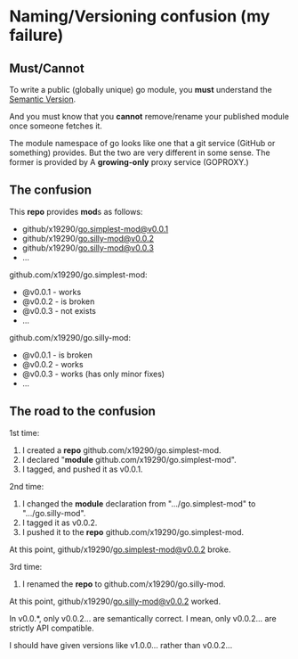 # Naming/Versioning confusion (my failure)

## Must/Cannot

To write a public (globally unique) go module, you **must** understand
the [Semantic Version](https://semver.org/).

And you must know that you **cannot** remove/rename your published module
once someone fetches it.

The module namespace of go looks like
one that a git service (GitHub or something) provides.
But the two are very different in some sense.
The former is provided by A **growing-only** proxy service (GOPROXY.)

## The confusion

This **repo** provides **mod**s as follows:
- github/x19290/go.simplest-mod@v0.0.1
- github/x19290/go.silly-mod@v0.0.2
- github/x19290/go.silly-mod@v0.0.3
- ...

github.com/x19290/go.simplest-mod:
- @v0.0.1 - works
- @v0.0.2 - is broken
- @v0.0.3 - not exists
- ...

github.com/x19290/go.silly-mod:
- @v0.0.1 - is broken
- @v0.0.2 - works
- @v0.0.3 - works (has only minor fixes)
- ...

## The road to the confusion

1st time:
1. I created a **repo** github.com/x19290/go.simplest-mod.
1. I declared "**module** github.com/x19290/go.simplest-mod".
1. I tagged, and pushed it as v0.0.1.

2nd time:
1. I changed the **module** declaration from
   ".../go.simplest-mod" to ".../go.silly-mod".
1. I tagged it as v0.0.2.
1. I pushed it to the **repo** github.com/x19290/go.simplest-mod.

At this point, github/x19290/go.simplest-mod@v0.0.2 broke.

3rd time:
1. I renamed the **repo** to github.com/x19290/go.silly-mod.

At this point, github/x19290/go.silly-mod@v0.0.2 worked.

In v0.0.*, only v0.0.2... are semantically correct.
I mean, only v0.0.2... are strictly API compatible.

I should have given versions like v1.0.0... rather than v0.0.2...
